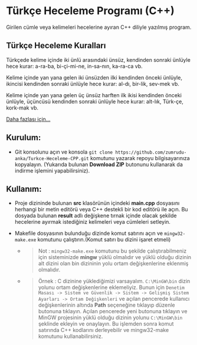 # Türkçe Heceleme Programı (C++)

Girilen cümle veya kelimeleri hecelerine ayıran C++ diliyle yazılmış program.

## Türkçe Heceleme Kuralları

Türkçede kelime içinde iki ünlü arasındaki ünsüz, kendinden sonraki ünlüyle hece kurar: a-ra-ba, bi-çi-mi-ne, in-sa-nın, ka-ra-ca vb.

Kelime içinde yan yana gelen iki ünsüzden ilki kendinden önceki ünlüyle, ikincisi kendinden sonraki ünlüyle hece kurar: al-dı, bir-lik, sev-mek vb.

Kelime içinde yan yana gelen üç ünsüz harften ilk ikisi kendinden önceki ünlüyle, üçüncüsü kendinden sonraki ünlüyle hece kurar: alt-lık, Türk-çe, kork-mak vb.

[Daha fazlası için...](http://tdk.gov.tr/icerik/yazim-kurallari/hece-yapisi-ve-satir-sonunda-kelimelerin-bolunmesi/)

## Kurulum:

- Git konsolunu açın ve konsola ```git clone https://github.com/zumrudu-anka/Turkce-Heceleme-CPP.git``` komutunu yazarak repoyu bilgisayarınıza kopyalayın. (Yukarıda bulunan **Download ZIP** butonunu kullanarak da indirme işlemini yapabilirsiniz).

## Kullanım:

- Proje dizininde bulunan **src** klasörünün içindeki **main.cpp** dosyasını herhangi bir metin editörü veya C++ destekli bir kod editörü ile açın. Bu dosyada bulunan **result** adlı değişkene tırnak içinde olacak şekilde hecelerine ayırmak istediğiniz kelimeleri veya cümleleri setleyin.

- Makefile dosyasının bulunduğu dizinde komut satırını açın ve ```mingw32-make.exe``` komutunu çalıştırın.(Komut satırı bu dizini işaret etmeli)
  - > Not : ```mingw32-make.exe``` komutunu bu şekilde çalıştırabilmeniz için sisteminizde **mingw** yüklü olmalıdır ve yüklü olduğu dizinin alt dizini olan bin dizininin yolu ortam değişkenlerine eklenmiş olmalıdır.
  - > Örnek : C dizinine yüklediğimizi varsayalım. ```C:\MinGW\bin``` dizin yolunu ortam değişkenlerine eklemeliyiz. Bunun için ```Denetim Masası -> Sistem ve Güvenlik -> Sistem -> Gelişmiş Sistem Ayarları -> Ortam Değişkenleri``` ve açılan pencerede kullanıcı değişkenlerinin altında **Path** seçeneğine tıklayıp düzenle butonuna tıklayın. Açılan pencerede yeni butonuna tıklayın ve MinGW projesinin yüklü olduğu dizinin yolunu ```C:\MinGW\bin``` şeklinde ekleyin ve onaylayın. Bu işlemden sonra komut satırında C++ kodlarını derleyebilir ve mingw32-make komutunu kullanabilirsiniz.
